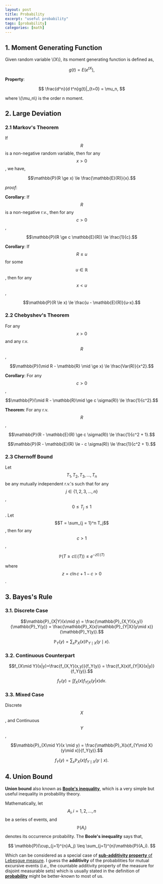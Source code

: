 ```yaml
---
layout: post
title: Probability
excerpt: "useful probability"
tags: [probability]
categories: [math]
---
```



## 1. Moment Generating Function

Given random variable \\(X\\), its moment generating function is defined as,

$$
g(t) = E(e^{tX}),
$$

**Property**: 

$$
\frac{d^n}{d t^n}g(t)|_{t=0} = \mu_n,
$$

where \\(\mu_n\\) is the order n moment.


## 2. Large Deviation

### 2.1 Markov's Theorem
If $$R$$ is a non-negative random variable, then for any $$x >0 $$, we have,

$$\mathbb{P}(R \ge x) \le \frac{\mathbb{E}(R)}{x}.$$

_proof_: 


**Corollary**: If $$R$$ is a non-negative r.v., then for any $$c > 0$$,

$$\mathbb{P}(R \ge c \mathbb{E}(R)) \le \frac{1}{c}.$$


**Corollary**: If $$R \le u$$ for some $$u \in \mathbb{R}$$, then for any $$x < u$$,

$$\mathbb{P}(R \le x) \le \frac{u - \mathbb{E}(R)}{u-x}.$$

### 2.2 Chebyshev's Theorem
For any $$x > 0$$ and any r.v. $$R$$,

$$\mathbb{P}(\mid R - \mathbb{R} \mid \ge x) \le \frac{Var(R)}{x^2}.$$

**Corollary**: For any $$c > 0$$,

$$\mathbb{P}(\mid R - \mathbb{R}\mid \ge c \sigma(R)) \le \frac{1}{c^2}.$$

**Theorem**: For any r.v. $$R$$,

$$\mathbb{P}(R - \mathbb{E}(R) \ge c \sigma(R)) \le \frac{1}{c^2 + 1}.$$

$$\mathbb{P}(R - \mathbb{E}(R) \le - c \sigma(R)) \le \frac{1}{c^2 + 1}.$$

### 2.3 Chernoff Bound
Let $$T_1, T_2, T_3, ..., T_n$$ be any mutually independent r.v.'s such that for any $$j \in \{1,2,3,...,n\}$$, $$0 \le T_j \le 1$$. Let $$T = \sum_{j = 1}^n T_j$$, then for any $$c > 1$$,

$$\mathbb{P}(T \ge c \mathbb{E}(T)) \le e^{-z\mathbb{E}(T)}$$

where $$z = c \ln c + 1 - c > 0$$.


## 3. Bayes's Rule

### 3.1. Discrete Case

$$\mathbb{P}_{X|Y}(x\mid y) = \frac{\mathbb{P}_{X,Y}(x,y)}{\mathbb{P}_Y(y)} = \frac{\mathbb{P}_X(x)\mathbb{P}_{Y|X}(y\mid x)}{\mathbb{P}_Y(y)}.$$

$$ \mathbb{P}_Y(y) = \sum_{x}\mathbb{P}_X(x)\mathbb{P}_{Y\mid X}(y \mid x).$$

### 3.2. Continuous Counterpart

$$f_{X\mid Y}(x|y)=\frac{f_{X,Y}(x,y)}{f_Y(y)} = \frac{f_X(x)f_{Y|X}(x|y)}{f_Y(y)}.$$

$$f_Y(y) = \int f_X(x)f_{Y|X}(y|x) dx.$$

### 3.3. Mixed Case 
Discrete $$X$$, and Continuous $$Y$$,

$$\mathbb{P}_{X\mid Y}(x \mid y) = \frac{\mathbb{P}_X(x)f_{Y\mid X}(y\mid x)}{f_Y(y)}.$$

$$f_Y(y) = \sum_{x} \mathbb{P}_{X}(x) f_{Y\mid X}(y\mid x).$$

## 4. Union Bound

**Union bound** also known as [**Boole's inequality**](https://en.wikipedia.org/wiki/Boole%27s_inequality), which is a very simple but useful inequality in probability theory. 

Mathematically, let $$A_i,i=1,2,...,n$$ be a series of events, and $$\mathbb{P}(A_i)$$ denotes its occurrence probability. The **Boole's inequality** says that,

$$
\mathbb{P}(\cup_{j=1}^{n}A_j) \leq \sum_{j=1}^{n}\mathbb{P}(A_i).
$$

Which can be considered as a special case of [**sub-additivity property** of Lebesgue measure](http://math.stackexchange.com/questions/71605/proof-of-subadditivity-of-the-lebesgue-measure). I guess the **additivity** of the probabilities for mutual excursive events (_i.e._, the countable additivity property of the measure for disjoint measurable sets) which is usually stated in the definition of [**probability**](https://en.wikipedia.org/wiki/Probability) might be better-known to most of us.



  


